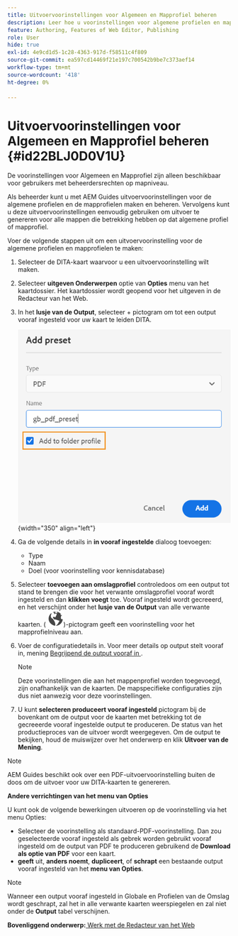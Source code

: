 ```yaml
---
title: Uitvoervoorinstellingen voor Algemeen en Mapprofiel beheren
description: Leer hoe u voorinstellingen voor algemene profielen en mapprofielen als gebruikers met beheerdersrechten in AEM Guides maakt, bewerkt, hernoemt, dupliceert en verwijdert.
feature: Authoring, Features of Web Editor, Publishing
role: User
hide: true
exl-id: 4e9cd1d5-1c28-4363-917d-f58511c4f809
source-git-commit: ea597cd14469f21e197c700542b9be7c373aef14
workflow-type: tm+mt
source-wordcount: '418'
ht-degree: 0%

---
```


# Uitvoervoorinstellingen voor Algemeen en Mapprofiel beheren {#id22BLJ0D0V1U}

De voorinstellingen voor Algemeen en Mapprofiel zijn alleen beschikbaar voor gebruikers met beheerdersrechten op mapniveau.

Als beheerder kunt u met AEM Guides uitvoervoorinstellingen voor de algemene profielen en de mapprofielen maken en beheren. Vervolgens kunt u deze uitvoervoorinstellingen eenvoudig gebruiken om uitvoer te genereren voor alle mappen die betrekking hebben op dat algemene profiel of mapprofiel.

Voer de volgende stappen uit om een uitvoervoorinstelling voor de algemene profielen en mapprofielen te maken:

1. Selecteer de DITA-kaart waarvoor u een uitvoervoorinstelling wilt maken.
1. Selecteer **uitgeven Onderwerpen** optie van **Opties** menu van het kaartdossier. Het kaartdossier wordt geopend voor het uitgeven in de Redacteur van het Web.
1. In het **lusje van de Output**, selecteer + pictogram om tot een output vooraf ingesteld voor uw kaart te leiden DITA.

   ![](images/add-global-output-preset.png){width="350" align="left"}

1. Ga de volgende details in **in vooraf ingestelde** dialoog toevoegen:
   - Type
   - Naam
   - Doel \(voor voorinstelling voor kennisdatabase\)
1. Selecteer **toevoegen aan omslagprofiel** controledoos om een output tot stand te brengen die voor het verwante omslagprofiel vooraf wordt ingesteld en dan **klikken voegt** toe. Vooraf ingesteld wordt gecreeerd, en het verschijnt onder het **lusje van de Output** van alle verwante kaarten. \( ![](images/global-preset-icon.svg)\)-pictogram geeft een voorinstelling voor het mapprofielniveau aan.
1. Voer de configuratiedetails in. Voor meer details op output stelt vooraf in, mening [ Begrijpend de output vooraf in ](./generate-output-understand-presets.md).

   >[!NOTE]
   >
   > Deze voorinstellingen die aan het mappenprofiel worden toegevoegd, zijn onafhankelijk van de kaarten. De mapspecifieke configuraties zijn dus niet aanwezig voor deze voorinstellingen.

1. U kunt **selecteren produceert vooraf ingesteld** pictogram bij de bovenkant om de output voor de kaarten met betrekking tot de gecreeerde vooraf ingestelde output te produceren. De status van het productieproces van de uitvoer wordt weergegeven. Om de output te bekijken, houd de muiswijzer over het onderwerp en klik **Uitvoer van de Mening**.

>[!NOTE]
>
> AEM Guides beschikt ook over een PDF-uitvoervoorinstelling buiten de doos om de uitvoer voor uw DITA-kaarten te genereren.

**Andere verrichtingen van het menu van Opties**

U kunt ook de volgende bewerkingen uitvoeren op de voorinstelling via het menu Opties:

- Selecteer de voorinstelling als standaard-PDF-voorinstelling. Dan zou geselecteerde vooraf ingesteld als gebrek worden gebruikt vooraf ingesteld om de output van PDF te produceren gebruikend de **Download als optie van PDF** voor een kaart.
- **geeft** uit, **anders noemt**, **dupliceert**, of **schrapt** een bestaande output vooraf ingesteld van het **menu van Opties**.

>[!NOTE]
>
> Wanneer een output vooraf ingesteld in Globale en Profielen van de Omslag wordt geschrapt, zal het in alle verwante kaarten weerspiegelen en zal niet onder de **Output** tabel verschijnen.

**Bovenliggend onderwerp:**[ Werk met de Redacteur van het Web ](web-editor.md)
